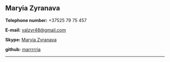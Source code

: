## Maryia Zyranava

**Telephone number:** +37525 79 75 457

**E-mail:** valzyr48@gmail.com

**Skype:** [Maryia Zyranava](https://join.skype.com/invite/htFN8oaSZPaY)

**github:** [marrrrria](https://github.com/marrrrria/)

---
